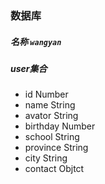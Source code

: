 ### 数据库

##### 名称 `wangyan`

##### user集合

- id Number
- name String
- avator String
- birthday Number
- school String
- province String
- city String
- contact Objtct